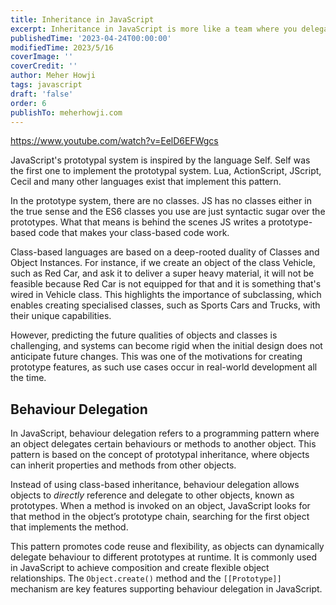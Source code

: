 ```yaml
---
title: Inheritance in JavaScript
excerpt: Inheritance in JavaScript is more like a team where you delegate tasks that you cannot do yourself, this is the reason this relationship model in JS is referred to as Behaviour Delegation.
publishedTime: '2023-04-24T00:00:00'
modifiedTime: 2023/5/16
coverImage: ''
coverCredit: ''
author: Meher Howji
tags: javascript
draft: 'false'
order: 6
publishTo: meherhowji.com
---
```


https://www.youtube.com/watch?v=EelD6EFWgcs

JavaScript's prototypal system is inspired by the language Self. Self was the first one to
implement the prototypal system. Lua, ActionScript, JScript, Cecil and many other languages exist that implement this
pattern.

In the prototype system, there are no classes. JS has no classes either in the true sense and the ES6 classes you use are just syntactic sugar over the prototypes. What that means is behind the scenes JS writes a prototype-based code that makes your class-based code work.

Class-based languages are based on a deep-rooted duality of Classes and Object Instances. For instance,
if we create an object of the class Vehicle, such as Red Car, and ask it to deliver a super
heavy material, it will not be feasible because Red Car is not equipped for that and it is something
that's wired in Vehicle class. This highlights the importance of subclassing, which enables creating
specialised classes, such as Sports Cars and Trucks, with their unique capabilities.

However, predicting the future qualities of objects and classes is challenging, and systems can
become rigid when the initial design does not anticipate future changes. This
was one of the motivations for creating prototype features, as such use cases occur in real-world development
all the time.

## Behaviour Delegation

In JavaScript, behaviour delegation refers to a programming pattern where an object delegates certain behaviours or methods to another object. This pattern is based on the concept of prototypal inheritance, where objects can inherit properties and methods from other objects.

Instead of using class-based inheritance, behaviour delegation allows objects to _directly_ reference and delegate to other objects, known as prototypes. When a method is invoked on an object, JavaScript looks for that method in the object’s prototype chain, searching for the first object that implements the method.

This pattern promotes code reuse and flexibility, as objects can dynamically delegate behaviour to different prototypes at runtime. It is commonly used in JavaScript to achieve composition and create flexible object relationships. The `Object.create()` method and the `[[Prototype]]` mechanism are key features supporting behaviour delegation in JavaScript.
